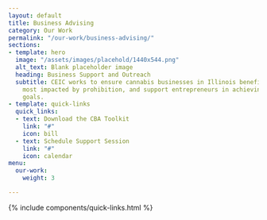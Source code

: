 ```yaml
---
layout: default
title: Business Advising
category: Our Work
permalink: "/our-work/business-advising/"
sections:
- template: hero
  image: "/assets/images/placehold/1440x544.png"
  alt_text: Blank placeholder image
  heading: Business Support and Outreach
  subtitle: CEIC works to ensure cannabis businesses in Illinois benefit the communities
    most impacted by prohibition, and support entrepreneurs in achieving their business
    goals.
- template: quick-links
  quick_links:
  - text: Download the CBA Toolkit
    link: "#"
    icon: bill
  - text: Schedule Support Session
    link: "#"
    icon: calendar
menu:
  our-work:
    weight: 3

---
```

{% include components/quick-links.html %}
